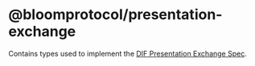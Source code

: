 # @bloomprotocol/presentation-exchange

Contains types used to implement the [DIF Presentation Exchange Spec](https://identity.foundation/presentation-exchange/).
